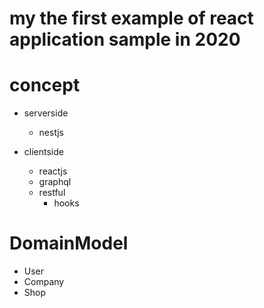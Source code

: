 # my the first example of react application sample in 2020

# concept

- serverside
  - nestjs

- clientside
  - reactjs
  - graphql
  - restful
    - hooks

# DomainModel

- User
- Company
- Shop